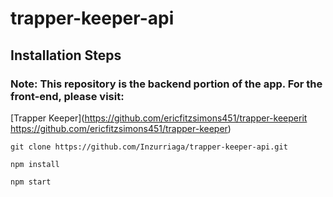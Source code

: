 # trapper-keeper-api


## Installation Steps
### Note:  This repository is the backend portion of the app.  For the front-end, please visit:
[Trapper Keeper](https://github.com/ericfitzsimons451/trapper-keeperit https://github.com/ericfitzsimons451/trapper-keeper)

```git clone https://github.com/Inzurriaga/trapper-keeper-api.git```

```npm install```

```npm start```
